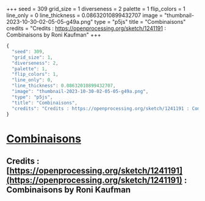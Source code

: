 +++
seed = 309
grid_size = 1
diverseness = 2
palette = 1
flip_colors = 1
line_only = 0
line_thickness = 0.08632010899432707
image = "thumbnail-2023-10-30-02-05-05-g49a.png"
type = "p5js"
title = "Combinaisons"
credits = "Credits : https://openprocessing.org/sketch/1241191 : Combinaisons by Roni Kaufman"
+++




~~~javascript
{
  "seed": 309,
  "grid_size": 1,
  "diverseness": 2,
  "palette": 1,
  "flip_colors": 1,
  "line_only": 0,
  "line_thickness": 0.08632010899432707,
  "image": "thumbnail-2023-10-30-02-05-05-g49a.png",
  "type": "p5js",
  "title": "Combinaisons",
  "credits": "Credits : https://openprocessing.org/sketch/1241191 : Combinaisons by Roni Kaufman"
}
~~~



# [Combinaisons](https://openprocessing.org/sketch/2066485)

## Credits : [https://openprocessing.org/sketch/1241191](https://openprocessing.org/sketch/1241191) : Combinaisons by Roni Kaufman 

